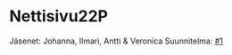 # Nettisivu22P
Jäsenet: Johanna, Ilmari, Antti & Veronica
Suunnitelma: [#1](https://github.com/MrNamelessKnight/Nettisivu22P/issues/2) 
